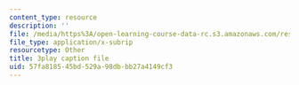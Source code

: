 ```yaml
---
content_type: resource
description: ''
file: /media/https%3A/open-learning-course-data-rc.s3.amazonaws.com/res-6-008-digital-signal-processing-spring-2011/57fa818545bd529a98dbbb27a4149cf3_xwRn_lTA6JY.vtt
file_type: application/x-subrip
resourcetype: Other
title: 3play caption file
uid: 57fa8185-45bd-529a-98db-bb27a4149cf3
---
```

